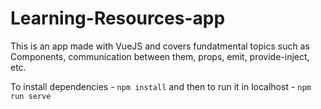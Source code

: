 # Learning-Resources-app

This is an app made with VueJS and covers fundatmental topics such as Components, communication between them, props, emit, provide-inject, etc.

To install dependencies - `npm install` and then to run it in localhost - `npm run serve`
